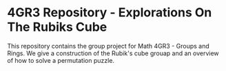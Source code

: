 # 4GR3 Repository - Explorations On The Rubiks Cube

This repository contains the group project for Math 4GR3 - Groups and Rings. We give a construction of the Rubik's cube grouap and an overview of how to solve a permutation puzzle.

